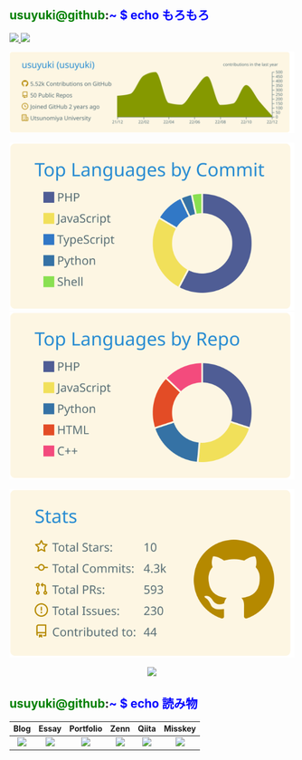 <!--
Welcome to Usuyuki 20.4 LTS (Animal/Human 02.02.6-tottori-shimane-japanese maybe x64) 

 \* Documentation:  https://pf.usuyuki.net  
 \* Management:     https://stats.uptimerobot.com/yMo55T7gEm  
 \* Support:        https://twitter.com/usuyuki26  

  System information as of Mon May 30 00:00:19 JST 2022

  System load:  0.83　　　　　　　 Processes:             1  
  Usage of /:   49.0% of ∞B　　　　 Users logged in:       1  
  Memory usage: 90% 　　　　　    IPv4 address for eth0: 255.255.255.255  
  Swap usage:   90%  


0 updates can be applied immediately.


The list of available updates is more than a week old.  
To check for new updates ask: @usuyuki26 on Twitter


This message is shown once a access on this page.


<hr>
<img src="https://user-images.githubusercontent.com/63891531/174257459-3b2548d2-f8e5-41de-8646-12fdd05ef6b5.png" >


<hr>
-->
## <span style="color:green">usuyuki@github</span>:<span style="color:blue">~ $</sapn> echo もろもろ
<p align="left"> 
  <a href="http://twitter.com/usuyuki26">
    <img height="20" src="https://img.shields.io/twitter/follow/usuyuki26?label=Twitter&logo=twitter&style=flat" />
  </a>
  <a href="https://github.com/Usuyuki">
    <img height="20" src="https://img.shields.io/github/followers/Usuyuki?label=follow&logo=github&style=flat" />
  </a>
</p>
<!--統計コーナー(github-profile-summary-cardsを利用しています) -->

<div align="center">
 
[![](https://raw.githubusercontent.com/Usuyuki/Usuyuki/master/profile-summary-card-output/solarized/0-profile-details.svg)](https://github.com/vn7n24fzkq/github-profile-summary-cards)

[![](https://raw.githubusercontent.com/Usuyuki/Usuyuki/master/profile-summary-card-output/solarized/2-most-commit-language.svg)](https://github.com/vn7n24fzkq/github-profile-summary-cards)
[![](https://raw.githubusercontent.com/Usuyuki/Usuyuki/master/profile-summary-card-output/solarized/1-repos-per-language.svg)](https://github.com/vn7n24fzkq/github-profile-summary-cards)

[![](https://raw.githubusercontent.com/Usuyuki/Usuyuki/master/profile-summary-card-output/solarized/3-stats.svg)](https://github.com/vn7n24fzkq/github-profile-summary-cards)
 
</div>

<!--<a href="https://github.com/anuraghazra/github-readme-stats">
  <img align="left" src="https://github-readme-stats.vercel.app/api/top-langs/?username=Usuyuki&count_private=true&show_icons=true&theme=dracula" />
</a>-->

<div align="center">
<img src="https://count.getloli.com/get/@usuyuki?theme=rule34">
</div>

## <span style="color:green">usuyuki@github</span>:<span style="color:blue">~ $</sapn> echo 読み物

| Blog | Essay | Portfolio | Zenn | Qiita | Misskey |
| :----: |  :----: | :----: | :----: | :----: | :----: |
|<a href="https://blog.usuyuki.net" target="_blank" rel="noopener noreferrer"><img src="https://user-images.githubusercontent.com/63891531/150616629-78f44721-b411-4f32-b5fc-f0ff54a2aa78.png" width="30%"></a>|<a href="https://neo.usuyuki.net" target="_blank" rel="noopener noreferrer"><img src="https://user-images.githubusercontent.com/63891531/178258561-4243ccb3-942d-4002-9ec1-d1e36265fe1d.png" width="50%"></a>|<a href="https://pf.usuyuki.net/" target="_blank" rel="noopener noreferrer"><img src="https://user-images.githubusercontent.com/63891531/150682673-5636c312-9ba9-46a6-b496-c7b81ee59ea5.png" width="10%"></a>|<a href = "https://zenn.dev/usuyuki"  target="_blank" rel="noopener noreferrer"><img src="https://user-images.githubusercontent.com/63891531/150616750-d9d004c9-7cd4-4bbf-bc56-3758dcc901a6.svg" width="30%"></a>| <a href = "https://qiita.com/Usuyuki"  target="_blank" rel="noopener noreferrer"><img src="https://user-images.githubusercontent.com/63891531/150616655-5b86c39d-3174-4a4a-a69b-1d5b2dc23d42.png" width="30%"></a> |<a href = "https://m5y.usuyuki.net/@usuyuki"  target="_blank" rel="noopener noreferrer"><img src="https://user-images.githubusercontent.com/63891531/152350334-3fbcbc6b-a525-470f-82c6-add0f0460044.png" width="30%"></a> |

<!--
## <span style="color:green">usuyuki@github</span>:<span style="color:blue">~ $</sapn> echo 主力サービス



<div align="center">
   <a href="https://github.com/Usuyuki/kadode_nikki3" target="_blank" rel="noopener noreferrer">
    <img src="https://user-images.githubusercontent.com/63891531/172370977-7c68bca5-6b3d-4bc2-9806-8e928b0b18c3.png" width="20%">
  </a>
    <br>
  <b>かどで日記</b>
  <br>
自然言語処理による統計表示ができる日記webアプリです。
  <br>
  <a href="https://github.com/Usuyuki/kadode_nikki3" target="_blank" rel="noopener noreferrer">完成&継続開発中</a>
</div>


## <span style="color:green">usuyuki@github</span>:<span style="color:blue">~ $</sapn> echo 鋭意開発中



<div align="center">
   <a href="https://github.com/Usuyuki/musubineru" target="_blank" rel="noopener noreferrer">
    <img src="https://user-images.githubusercontent.com/63891531/178256185-365df889-b63d-4bba-95ac-6426afa1e764.png" width="20%">
  </a>
    <br>
  <b>むすびねる</b>
  <br>
プロダクトの名前決めのお助けをするサービスです。<br>GOとDenoで動いているモダンなサービスです。
  <br>
  <a href="https://github.com/Usuyuki/musubineru" target="_blank" rel="noopener noreferrer">開発中</a>
</div>

## <span style="color:green">usuyuki@github</span>:<span style="color:blue">~ $</sapn> echo 代表を務めさせてもらったもの

<div align="center">
  <a href="https://github.com/u-lab/U-laniwa" target="_blank" rel="noopener noreferrer">
    <img src="https://user-images.githubusercontent.com/63891531/156935634-8ce52085-6db4-479a-9f6e-6f9626a05288.jpg" width="20%">
  </a>
  <br>
  <b>U-laniwa</b>
  <br>
私が所属しているU-labというサークルの内部向けシステムです。
  <br>
  <a href="https://github.com/u-lab/U-laniwa" target="_blank" rel="noopener noreferrer">完成&継続開発中</a>
</div>




> **Note**  
>  gitは文明です。

> **Warning**  
>  趣味エンジニアです。

-->
